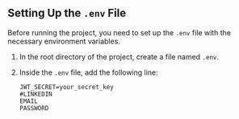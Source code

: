 ## Setting Up the `.env` File

Before running the project, you need to set up the `.env` file with the necessary environment variables.

1. In the root directory of the project, create a file named `.env`.
2. Inside the `.env` file, add the following line:

   ```env
   JWT_SECRET=your_secret_key
   #LINKEDIN 
   EMAIL
   PASSWORD

